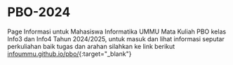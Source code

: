 # PBO-2024
Page Informasi untuk Mahasiswa Informatika UMMU Mata Kuliah PBO kelas Info3 dan Info4 Tahun 2024/2025, untuk masuk dan lihat informasi seputar perkuliahan baik tugas dan arahan silahkan ke link berikut [infoummu.github.io/pbo/](https://infoummu.github.io/pbo/){:target="_blank"}